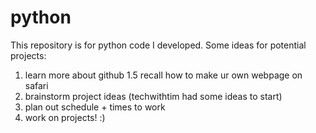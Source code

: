 # python
This repository is for python code I developed.
Some ideas for potential projects:
1. learn more about github 
1.5 recall how to make ur own webpage on safari
2. brainstorm project ideas (techwithtim had some ideas to start)
3. plan out schedule + times to work
4. work on projects! :)
